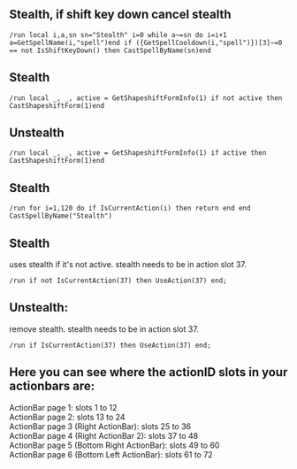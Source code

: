 ## Stealth, if shift key down cancel stealth
```
/run local i,a,sn sn="Stealth" i=0 while a~=sn do i=i+1 a=GetSpellName(i,"spell")end if ({GetSpellCooldown(i,"spell")})[3]~=0 == not IsShiftKeyDown() then CastSpellByName(sn)end
```
 

## Stealth
```
/run local _, _, active = GetShapeshiftFormInfo(1) if not active then CastShapeshiftForm(1)end
```
 

## Unstealth
```
/run local _, _, active = GetShapeshiftFormInfo(1) if active then CastShapeshiftForm(1)end
```


## Stealth
```
/run for i=1,120 do if IsCurrentAction(i) then return end end CastSpellByName("Stealth")
```
 

## Stealth 
uses stealth if it's not active. stealth needs to be in action slot 37.
```
/run if not IsCurrentAction(37) then UseAction(37) end;
```
 

## Unstealth: 
remove stealth. stealth needs to be in action slot 37.
```
/run if IsCurrentAction(37) then UseAction(37) end;
```
 
 
## Here you can see where the actionID slots in your actionbars are:

ActionBar page 1: slots 1 to 12<br/>
ActionBar page 2: slots 13 to 24<br/>
ActionBar page 3 (Right ActionBar): slots 25 to 36<br/>
ActionBar page 4 (Right ActionBar 2): slots 37 to 48<br/>
ActionBar page 5 (Bottom Right ActionBar): slots 49 to 60<br/>
ActionBar page 6 (Bottom Left ActionBar): slots 61 to 72<br/>